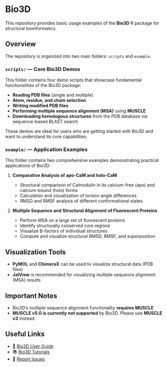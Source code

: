 # Bio3D

This repository provides basic usage examples of the **Bio3D** R package for structural bioinformatics.

## Overview

The repository is organized into two main folders: `scripts` and `example`.

### `scripts/` — Core Bio3D Demos

This folder contains four demo scripts that showcase fundamental functionalities of the Bio3D package:

- **Reading PDB files** (single and multiple)  
- **Atom, residue, and chain selection**  
- **Writing modified PDB files**  
- **Performing multiple sequence alignment (MSA)** using **MUSCLE**  
- **Downloading homologous structures** from the PDB database via sequence-based BLAST search  

These demos are ideal for users who are getting started with Bio3D and want to understand its core capabilities.

### `example/` — Application Examples

This folder contains two comprehensive examples demonstrating practical applications of Bio3D:

1. **Comparative Analysis of apo-CaM and holo-CaM**
   - Structural comparison of Calmodulin in its calcium-free (apo) and calcium-bound (holo) forms
   - Calculation and visualization of torsion angle differences
   - RMSD and RMSF analysis of different conformational states

2. **Multiple Sequence and Structural Alignment of Fluorescent Proteins**
   - Perform MSA on a large set of fluorescent proteins
   - Identify structurally conserved core regions
   - Visualize B-factors of individual structures
   - Compute and visualize structural RMSD, RMSF, and superposition

## Visualization Tools

- **PyMOL** and **ChimeraX** can be used to visualize structural data (PDB files)
- **JalView** is recommended for visualizing multiple sequence alignment (MSA) results

## Important Notes

- Bio3D’s multiple sequence alignment functionality **requires MUSCLE**
- **MUSCLE v5.0 is currently not supported** by Bio3D. Please use **MUSCLE v3** instead.

## Useful Links

- 📘 [Bio3D User Guide](http://thegrantlab.org/bio3d_v2/user-guide)  
- 📚 [Bio3D Tutorials](http://thegrantlab.org/bio3d_v2/tutorials)  
- 🐛 [Report Issues](https://bitbucket.org/Grantlab/bio3d/issues?status=new&status=open)  
